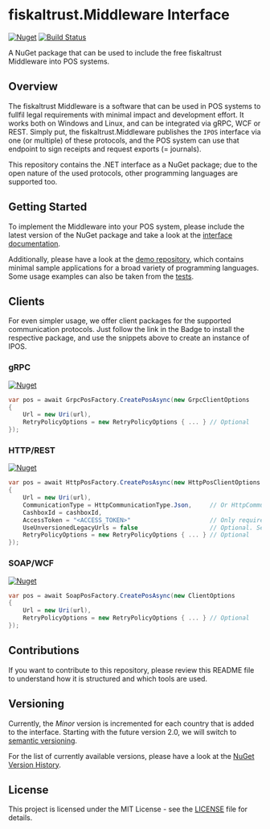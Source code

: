 fiskaltrust.Middleware Interface
=========================

[![Nuget](https://img.shields.io/nuget/v/fiskaltrust.interface?label=nuget)](https://nuget.org/packages/fiskaltrust.interface)
[![Build Status](https://fiskaltrust.visualstudio.com/department-develop-research/_apis/build/status/fiskaltrust.if/fiskaltrust.middleware-interface-dotnet?branchName=master)](https://fiskaltrust.visualstudio.com/department-develop-research/_build/latest?definitionId=334)

A NuGet package that can be used to include the free fiskaltrust Middleware into POS systems.

## Overview
The fiskaltrust Middleware is a software that can be used in POS systems to fullfil legal requirements with minimal impact and development effort. It works both on Windows and Linux, and can be integrated via gRPC, WCF or REST. Simply put, the fiskaltrust.Middleware publishes the `IPOS` interface via one (or multiple) of these protocols, and the POS system can use that endpoint to sign receipts and request exports (= journals).

This repository contains the .NET interface as a NuGet package; due to the open nature of the used protocols, other programming languages are supported too.

## Getting Started
To implement the Middleware into your POS system, please include the latest version of the NuGet package and take a look at the [interface documentation](https://github.com/fiskaltrust/interface-doc).

Additionally, please have a look at the [demo repository](https://github.com/fiskaltrust/demo/), which contains minimal sample applications for a broad variety of programming languages. Some usage examples can also be taken from the [tests](test/fiskaltrust.ifPOS.Tests/v1/IPOS/Wcf).

## Clients
For even simpler usage, we offer client packages for the supported communication protocols. Just follow the link in the Badge to install the respective package, and use the snippets above to create an instance of IPOS.

### gRPC
[![Nuget](https://img.shields.io/nuget/v/fiskaltrust.Middleware.Interface.Client.Grpc?label=nuget)](https://nuget.org/packages/fiskaltrust.Middleware.Interface.Client.Grpc)

```cs
var pos = await GrpcPosFactory.CreatePosAsync(new GrpcClientOptions 
{ 
    Url = new Uri(url), 
    RetryPolicyOptions = new RetryPolicyOptions { ... } // Optional
});
```

### HTTP/REST
[![Nuget](https://img.shields.io/nuget/v/fiskaltrust.Middleware.Interface.Client.Http?label=nuget)](https://nuget.org/packages/fiskaltrust.Middleware.Interface.Client.Http)

```cs
var pos = await HttpPosFactory.CreatePosAsync(new HttpPosClientOptions
{ 
    Url = new Uri(url), 
    CommunicationType = HttpCommunicationType.Json,     // Or HttpCommunicationType.Xml
    CashboxId = cashboxId,
    AccessToken = "<ACCESS_TOKEN>"                      // Only required for SignaturCloud
    UseUnversionedLegacyUrls = false                    // Optional. Set `true` for fiskaltrust.Middleware < 1.3
    RetryPolicyOptions = new RetryPolicyOptions { ... } // Optional
});
```

### SOAP/WCF
[![Nuget](https://img.shields.io/nuget/v/fiskaltrust.Middleware.Interface.Client.Soap?label=nuget)](https://nuget.org/packages/fiskaltrust.Middleware.Interface.Client.Soap)

```cs
var pos = await SoapPosFactory.CreatePosAsync(new ClientOptions
{ 
    Url = new Uri(url), 
    RetryPolicyOptions = new RetryPolicyOptions { ... } // Optional
});
```

## Contributions
If you want to contribute to this repository, please review this README file to understand how it is structured and which tools are used.

## Versioning
Currently, the _Minor_ version is incremented for each country that is added to the interface. Starting with the future version 2.0, we will switch to [semantic versioning](https://semver.org/).

For the list of currently available versions, please have a look at the [NuGet Version History](https://www.nuget.org/packages/fiskaltrust.interface/).

## License
This project is licensed under the MIT License - see the [LICENSE](LICENSE) file for details.

